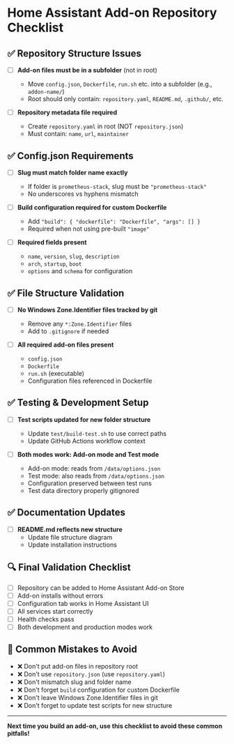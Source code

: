 # Home Assistant Add-on Repository Checklist

## ✅ Repository Structure Issues
- [ ] **Add-on files must be in a subfolder** (not in root)
  - Move `config.json`, `Dockerfile`, `run.sh` etc. into a subfolder (e.g., `addon-name/`)
  - Root should only contain: `repository.yaml`, `README.md`, `.github/`, etc.

- [ ] **Repository metadata file required**
  - Create `repository.yaml` in root (NOT `repository.json`)
  - Must contain: `name`, `url`, `maintainer`

## ✅ Config.json Requirements
- [ ] **Slug must match folder name exactly**
  - If folder is `prometheus-stack`, slug must be `"prometheus-stack"`
  - No underscores vs hyphens mismatch

- [ ] **Build configuration required for custom Dockerfile**
  - Add `"build": { "dockerfile": "Dockerfile", "args": [] }`
  - Required when not using pre-built `"image"`

- [ ] **Required fields present**
  - `name`, `version`, `slug`, `description`
  - `arch`, `startup`, `boot`
  - `options` and `schema` for configuration

## ✅ File Structure Validation
- [ ] **No Windows Zone.Identifier files tracked by git**
  - Remove any `*:Zone.Identifier` files
  - Add to `.gitignore` if needed

- [ ] **All required add-on files present**
  - `config.json`
  - `Dockerfile`
  - `run.sh` (executable)
  - Configuration files referenced in Dockerfile

## ✅ Testing & Development Setup
- [ ] **Test scripts updated for new folder structure**
  - Update `test/build-test.sh` to use correct paths
  - Update GitHub Actions workflow context

- [ ] **Both modes work: Add-on mode and Test mode**
  - Add-on mode: reads from `/data/options.json`
  - Test mode: also reads from `/data/options.json`
  - Configuration preserved between test runs
  - Test data directory properly gitignored

## ✅ Documentation Updates
- [ ] **README.md reflects new structure**
  - Update file structure diagram
  - Update installation instructions

## 🔍 Final Validation Checklist
- [ ] Repository can be added to Home Assistant Add-on Store
- [ ] Add-on installs without errors
- [ ] Configuration tab works in Home Assistant UI
- [ ] All services start correctly
- [ ] Health checks pass
- [ ] Both development and production modes work

## 📝 Common Mistakes to Avoid
- ❌ Don't put add-on files in repository root
- ❌ Don't use `repository.json` (use `repository.yaml`)
- ❌ Don't mismatch slug and folder name
- ❌ Don't forget `build` configuration for custom Dockerfile
- ❌ Don't leave Windows Zone.Identifier files in git
- ❌ Don't forget to update test scripts for new structure

---

**Next time you build an add-on, use this checklist to avoid these common pitfalls!** 